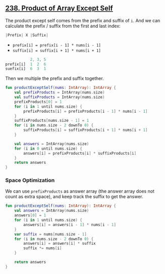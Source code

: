 ## [238. Product of Array Except Self](https://leetcode.com/problems/product-of-array-except-self)

The product except self comes from the prefix and suffix of `i`. And we can calculate the prefix / suffix from the first and last index:

```js
|Prefix| X |Suffix|
```

* `prefix[i] = prefix[i - 1] * nums[i - 1]`
* `suffix[i] = suffix[i + 1] * nums[i + 1]`

```js
           2, 3, 5
prefix[i]  1  2  6   
suefix[i]  6  3  1
```

Then we multiple the prefix and suffix together.


```kotlin
fun productExceptSelf(nums: IntArray): IntArray {
    val prefixProducts = IntArray(nums.size) 
    val suffixProducts = IntArray(nums.size)
    prefixProducts[0] = 1
    for (i in 1 until nums.size) {
        prefixProducts[i] = prefixProducts[i - 1] * nums[i - 1]
    }
    suffixProducts[nums.size - 1] = 1
    for (i in nums.size - 2 downTo 0) {
        suffixProducts[i] = suffixProducts[i + 1] * nums[i + 1]
    }

    val answers = IntArray(nums.size)
    for (i in 0 until nums.size) {
        answers[i] = prefixProducts[i] * suffixProducts[i]
    }
    return answers
}
```

### Space Optimization
We can use `prefixProducts` as answer array (the answer array does not count as extra space), and keep track the suffix to get the answer.

```kotlin
fun productExceptSelf(nums: IntArray): IntArray {
    val answers = IntArray(nums.size)
    answers[0] = 1
    for (i in 1 until nums.size) {
        answers[i] = answers[i - 1] * nums[i - 1]
    }
    var suffix = nums[nums.size - 1]
    for (i in nums.size - 2 downTo 0) {
        answers[i] = answers[i] * suffix
        suffix *= nums[i]
    }

    return answers
}
```